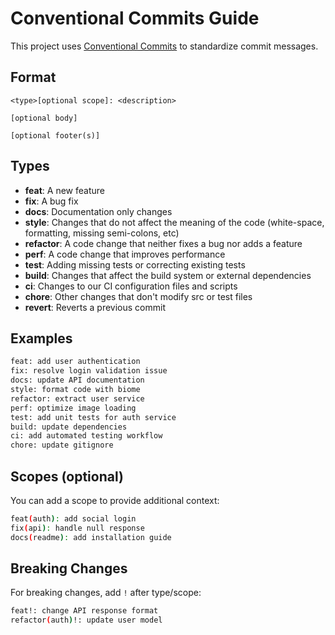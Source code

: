 # Conventional Commits Guide

This project uses [Conventional Commits](https://conventionalcommits.org/) to standardize commit messages.

## Format
```
<type>[optional scope]: <description>

[optional body]

[optional footer(s)]
```

## Types
- **feat**: A new feature
- **fix**: A bug fix
- **docs**: Documentation only changes
- **style**: Changes that do not affect the meaning of the code (white-space, formatting, missing semi-colons, etc)
- **refactor**: A code change that neither fixes a bug nor adds a feature
- **perf**: A code change that improves performance
- **test**: Adding missing tests or correcting existing tests
- **build**: Changes that affect the build system or external dependencies
- **ci**: Changes to our CI configuration files and scripts
- **chore**: Other changes that don't modify src or test files
- **revert**: Reverts a previous commit

## Examples
```bash
feat: add user authentication
fix: resolve login validation issue
docs: update API documentation
style: format code with biome
refactor: extract user service
perf: optimize image loading
test: add unit tests for auth service
build: update dependencies
ci: add automated testing workflow
chore: update gitignore
```

## Scopes (optional)
You can add a scope to provide additional context:
```bash
feat(auth): add social login
fix(api): handle null response
docs(readme): add installation guide
```

## Breaking Changes
For breaking changes, add `!` after type/scope:
```bash
feat!: change API response format
refactor(auth)!: update user model
```